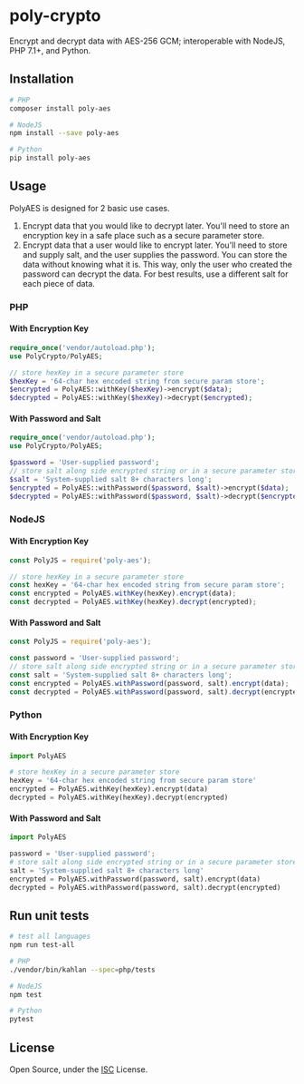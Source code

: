 # poly-crypto

Encrypt and decrypt data with AES-256 GCM; interoperable with NodeJS, PHP 7.1+, and Python.

## Installation

```bash
# PHP
composer install poly-aes

# NodeJS
npm install --save poly-aes

# Python
pip install poly-aes
```

## Usage

PolyAES is designed for 2 basic use cases.

1. Encrypt data that you would like to decrypt later. 
You'll need to store an encryption key in a safe place such as a secure parameter store.
2. Encrypt data that a user would like to encrypt later.
You'll need to store and supply salt, and the user supplies the password.
You can store the data without knowing what it is. This way, only the
user who created the password can decrypt the data. For best results, use
a different salt for each piece of data.

### PHP

#### With Encryption Key

```php
require_once('vendor/autoload.php');
use PolyCrypto/PolyAES;

// store hexKey in a secure parameter store
$hexKey = '64-char hex encoded string from secure param store';
$encrypted = PolyAES::withKey($hexKey)->encrypt($data);
$decrypted = PolyAES::withKey($hexKey)->decrypt($encrypted);
```

#### With Password and Salt

```php
require_once('vendor/autoload.php');
use PolyCrypto/PolyAES;

$password = 'User-supplied password';
// store salt along side encrypted string or in a secure parameter store 
$salt = 'System-supplied salt 8+ characters long';
$encrypted = PolyAES::withPassword($password, $salt)->encrypt($data);
$decrypted = PolyAES::withPassword($password, $salt)->decrypt($encrypted);
```

### NodeJS

#### With Encryption Key

```js
const PolyJS = require('poly-aes');

// store hexKey in a secure parameter store
const hexKey = '64-char hex encoded string from secure param store';
const encrypted = PolyAES.withKey(hexKey).encrypt(data);
const decrypted = PolyAES.withKey(hexKey).decrypt(encrypted);
```

#### With Password and Salt

```js
const PolyJS = require('poly-aes');

const password = 'User-supplied password';
// store salt along side encrypted string or in a secure parameter store
const salt = 'System-supplied salt 8+ characters long';
const encrypted = PolyAES.withPassword(password, salt).encrypt(data);
const decrypted = PolyAES.withPassword(password, salt).decrypt(encrypted);
```

### Python

#### With Encryption Key

```python
import PolyAES

# store hexKey in a secure parameter store
hexKey = '64-char hex encoded string from secure param store'
encrypted = PolyAES.withKey(hexKey).encrypt(data)
decrypted = PolyAES.withKey(hexKey).decrypt(encrypted)
```

#### With Password and Salt

```python
import PolyAES

password = 'User-supplied password';
# store salt along side encrypted string or in a secure parameter store
salt = 'System-supplied salt 8+ characters long'
encrypted = PolyAES.withPassword(password, salt).encrypt(data)
decrypted = PolyAES.withPassword(password, salt).decrypt(encrypted)
```

## Run unit tests

```bash
# test all languages
npm run test-all

# PHP
./vendor/bin/kahlan --spec=php/tests

# NodeJS
npm test

# Python
pytest
```

## License

Open Source, under the [ISC](https://opensource.org/licenses/ISC) License.

